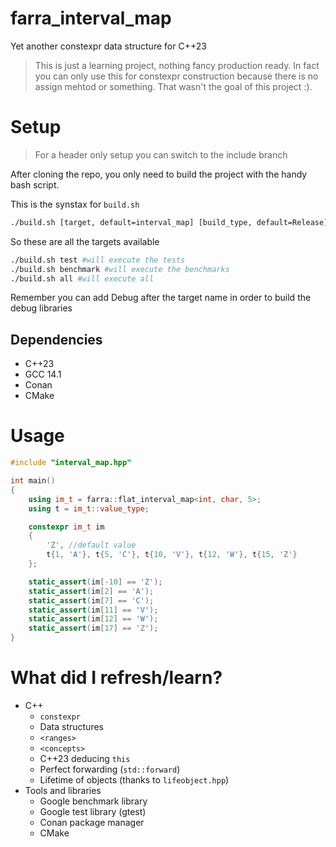 # farra_interval_map
Yet another constexpr data structure for C++23  

> This is just a learning project, nothing fancy production ready. In fact you can only use this for constexpr construction because there is no assign mehtod or something. That wasn't the goal of this project :). 

# Setup
> For a header only setup you can switch to the include branch

After cloning the repo, you only need to build the project with the handy bash script.

This is the synstax for `build.sh` 
```bash
./build.sh [target, default=interval_map] [build_type, default=Release]
```
So these are all the targets available
```bash
./build.sh test #will execute the tests
./build.sh benchmark #will execute the benchmarks
./build.sh all #will execute all
```
Remember you can add Debug after the target name in order to build the debug libraries 

## Dependencies
* C++23
* GCC 14.1
* Conan
* CMake

# Usage

```C++
#include "interval_map.hpp"

int main()
{
	using im_t = farra::flat_interval_map<int, char, 5>;
	using t = im_t::value_type;

	constexpr im_t im 
	{
		'Z', //default value
		t{1, 'A'}, t{5, 'C'}, t{10, 'V'}, t{12, 'W'}, t{15, 'Z'} 
	};

	static_assert(im[-10] == 'Z');
	static_assert(im[2] == 'A');
	static_assert(im[7] == 'C');
	static_assert(im[11] == 'V');
	static_assert(im[12] == 'W');
	static_assert(im[17] == 'Z');
}
```

# What did I refresh/learn?
* C++
  * `constexpr`
  * Data structures
  * `<ranges>`
  * `<concepts>`
  * C++23 deducing `this`
  * Perfect forwarding (`std::forward`)
  * Lifetime of objects (thanks to `lifeobject.hpp`)
* Tools and libraries
  * Google benchmark library
  * Google test library (gtest)
  * Conan package manager
  * CMake 